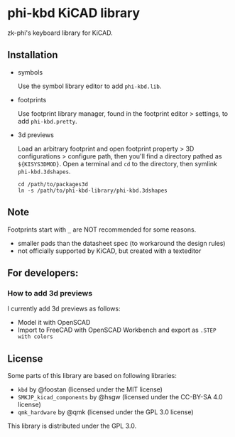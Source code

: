 # phi-kbd KiCAD library

zk-phi's keyboard library for KiCAD.

## Installation

- symbols

  Use the symbol library editor to add `phi-kbd.lib`.

- footprints

  Use footprint library manager, found in the footprint editor > settings, to add `phi-kbd.pretty`.

- 3d previews

  Load an arbitrary footprint and open footprint property > 3D configurations > configure path, then you'll find a directory pathed as `${KISYS3DMOD}`. Open a terminal and `cd` to the directory, then symlink `phi-kbd.3dshapes`.

  ```shell
  cd /path/to/packages3d
  ln -s /path/to/phi-kbd-library/phi-kbd.3dshapes
  ```

## Note

Footprints start with `_` are NOT recommended for some reasons.

- smaller pads than the datasheet spec (to workaround the design rules)
- not officially supported by KiCAD, but created with a texteditor

## For developers:
### How to add 3d previews

I currently add 3d previews as follows:

- Model it with OpenSCAD
- Import to FreeCAD with OpenSCAD Workbench and export as `.STEP with colors`

## License

Some parts of this library are based on following libraries:

- `kbd` by @foostan (licensed under the MIT license)
- `SMKJP_kicad_components` by @hsgw (licensed under the CC-BY-SA 4.0 license)
- `qmk_hardware` by @qmk (licensed under the GPL 3.0 license)

This library is distributed under the GPL 3.0.
